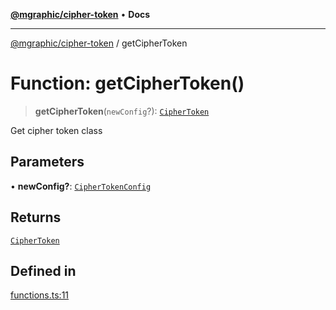 [**@mgraphic/cipher-token**](../README.md) • **Docs**

***

[@mgraphic/cipher-token](../globals.md) / getCipherToken

# Function: getCipherToken()

> **getCipherToken**(`newConfig`?): [`CipherToken`](../classes/CipherToken.md)

Get cipher token class

## Parameters

• **newConfig?**: [`CipherTokenConfig`](../classes/CipherTokenConfig.md)

## Returns

[`CipherToken`](../classes/CipherToken.md)

## Defined in

[functions.ts:11](https://github.com/mgraphic/cipher-token/blob/6ab4a04a2f8507b6bcf0aa89603c3ca7bcb3b225/src/functions.ts#L11)
